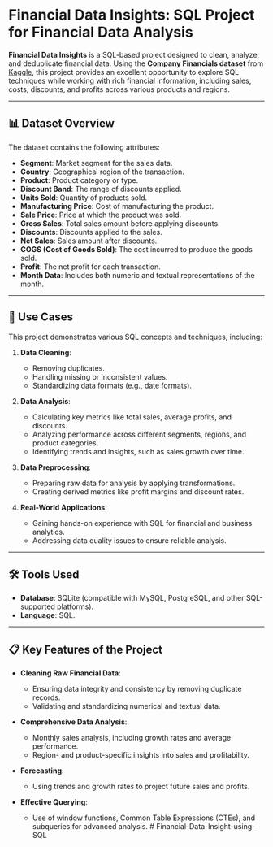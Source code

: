 # Financial Data Insights: SQL Project for Financial Data Analysis

**Financial Data Insights** is a SQL-based project designed to clean, analyze, and deduplicate financial data. Using the **Company Financials dataset** from [Kaggle](https://www.kaggle.com/datasets/atharvaarya25/financials/data), this project provides an excellent opportunity to explore SQL techniques while working with rich financial information, including sales, costs, discounts, and profits across various products and regions.

---

## 📊 Dataset Overview

The dataset contains the following attributes:

- **Segment**: Market segment for the sales data.
- **Country**: Geographical region of the transaction.
- **Product**: Product category or type.
- **Discount Band**: The range of discounts applied.
- **Units Sold**: Quantity of products sold.
- **Manufacturing Price**: Cost of manufacturing the product.
- **Sale Price**: Price at which the product was sold.
- **Gross Sales**: Total sales amount before applying discounts.
- **Discounts**: Discounts applied to the sales.
- **Net Sales**: Sales amount after discounts.
- **COGS (Cost of Goods Sold)**: The cost incurred to produce the goods sold.
- **Profit**: The net profit for each transaction.
- **Month Data**: Includes both numeric and textual representations of the month.

---

## 🧩 Use Cases

This project demonstrates various SQL concepts and techniques, including:

1. **Data Cleaning**:
   - Removing duplicates.
   - Handling missing or inconsistent values.
   - Standardizing data formats (e.g., date formats).

2. **Data Analysis**:
   - Calculating key metrics like total sales, average profits, and discounts.
   - Analyzing performance across different segments, regions, and product categories.
   - Identifying trends and insights, such as sales growth over time.

3. **Data Preprocessing**:
   - Preparing raw data for analysis by applying transformations.
   - Creating derived metrics like profit margins and discount rates.

4. **Real-World Applications**:
   - Gaining hands-on experience with SQL for financial and business analytics.
   - Addressing data quality issues to ensure reliable analysis.

---

## 🛠 Tools Used

- **Database**: SQLite (compatible with MySQL, PostgreSQL, and other SQL-supported platforms).
- **Language**: SQL.

---

## 📋 Key Features of the Project

- **Cleaning Raw Financial Data**:
  - Ensuring data integrity and consistency by removing duplicate records.
  - Validating and standardizing numerical and textual data.

- **Comprehensive Data Analysis**:
  - Monthly sales analysis, including growth rates and average performance.
  - Region- and product-specific insights into sales and profitability.

- **Forecasting**:
  - Using trends and growth rates to project future sales and profits.

- **Effective Querying**:
  - Use of window functions, Common Table Expressions (CTEs), and subqueries for advanced analysis.
#   F i n a n c i a l - D a t a - I n s i g h t - u s i n g - S Q L  
 